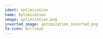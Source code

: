 ```yaml
---
ident: optimization
name: Optimization
image: optimization.png
inverted_image: optimization_inverted.png
fa-icon: bullseye
---
```

